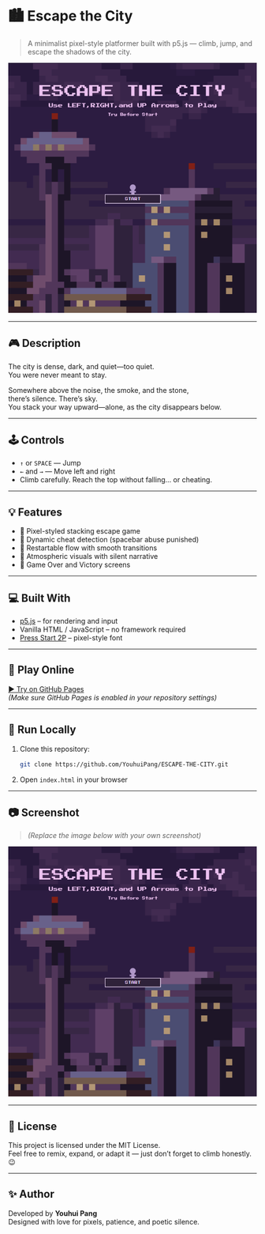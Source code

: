 # 🏙️ Escape the City

> A minimalist pixel-style platformer built with p5.js — climb, jump, and escape the shadows of the city.

![preview](./preview.png)

---

## 🎮 Description

The city is dense, dark, and quiet—too quiet.  
You were never meant to stay.

Somewhere above the noise, the smoke, and the stone,  
there’s silence. There’s sky.  
You stack your way upward—alone, as the city disappears below.

---

## 🕹️ Controls

- `↑` or `SPACE` — Jump  
- `←` and `→` — Move left and right  
- Climb carefully. Reach the top without falling… or cheating.

---

## 💡 Features

- 🌆 Pixel-styled stacking escape game
- 🧠 Dynamic cheat detection (spacebar abuse punished)
- 🔄 Restartable flow with smooth transitions
- 🎨 Atmospheric visuals with silent narrative
- 🏁 Game Over and Victory screens

---

## 💻 Built With

- [p5.js](https://p5js.org/) – for rendering and input
- Vanilla HTML / JavaScript – no framework required
- [Press Start 2P](https://fonts.google.com/specimen/Press+Start+2P) – pixel-style font

---

## 🚀 Play Online

[▶ Try on GitHub Pages](https://youhuipang.github.io/ESCAPE-THE-CITY/)  
_(Make sure GitHub Pages is enabled in your repository settings)_

---

## 📁 Run Locally

1. Clone this repository:
   ```bash
   git clone https://github.com/YouhuiPang/ESCAPE-THE-CITY.git
   ```
2. Open `index.html` in your browser

---

## 📷 Screenshot

> *(Replace the image below with your own screenshot)*

![screenshot](./preview.png)

---

## 📄 License

This project is licensed under the MIT License.  
Feel free to remix, expand, or adapt it — just don’t forget to climb honestly. 😉

---

## ✨ Author

Developed by **Youhui Pang**  
Designed with love for pixels, patience, and poetic silence.
